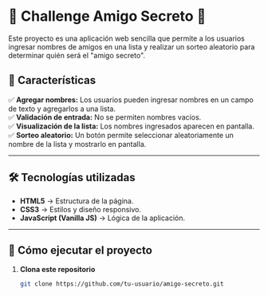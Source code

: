 # 🎁 Challenge Amigo Secreto 🎁  

Este proyecto es una aplicación web sencilla que permite a los usuarios ingresar nombres de amigos en una lista y realizar un sorteo aleatorio para determinar quién será el "amigo secreto".  

## 📌 **Características**  
✅ **Agregar nombres:** Los usuarios pueden ingresar nombres en un campo de texto y agregarlos a una lista.  
✅ **Validación de entrada:** No se permiten nombres vacíos.  
✅ **Visualización de la lista:** Los nombres ingresados aparecen en pantalla.  
✅ **Sorteo aleatorio:** Un botón permite seleccionar aleatoriamente un nombre de la lista y mostrarlo en pantalla.  

---

## 🛠 **Tecnologías utilizadas**  
- **HTML5** → Estructura de la página.  
- **CSS3** → Estilos y diseño responsivo.  
- **JavaScript (Vanilla JS)** → Lógica de la aplicación.  

---

## 🚀 **Cómo ejecutar el proyecto**  

1. **Clona este repositorio**  
   ```bash
   git clone https://github.com/tu-usuario/amigo-secreto.git

